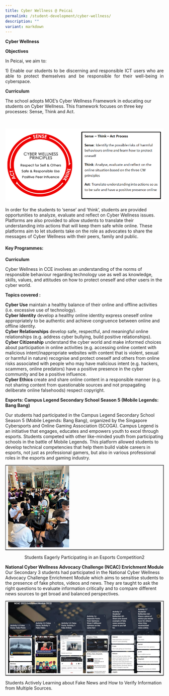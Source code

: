 ```yaml
---
title: Cyber Wellness @ Peicai
permalink: /student-development/cyber-wellness/
description: ""
variant: markdown
---
```

<p><b>Cyber Wellness </b></p>
<p><b>Objectives</b></p>
In Peicai, we aim to:
<p></p><p align="justify">1)	Enable our students to be discerning and responsible ICT users who are able to protect themselves and be responsible for their well-being in cyberspace.</p>
<p><b>Curriculum</b></p>
<p>The school adopts MOE’s Cyber Wellness Framework in educating our students on Cyber Wellness. This framework focuses on three key processes: Sense, Think and Act.</p><br>
<p><img src="/images/CyberWellness.png"></p>
<p>In order for the students to ‘sense’ and ‘think’, students are provided opportunities to analyze, evaluate and reflect on Cyber Wellness issues. Platforms are also provided to allow students to translate their understanding into actions that will keep them safe while online. These platforms aim to let students take on the role as advocates to share the messages of Cyber Wellness with their peers, family and public.</p>
<p><b></b></p><h4><b>Key Programmes:</b></h4><p></p>
<p><b>Curriculum</b></p>
<p>Cyber Wellness in CCE involves an understanding of the norms of responsible behaviour regarding technology use as well as knowledge, skills, values, and attitudes on how to protect oneself and other users in the cyber world.</p>
<p><b>Topics covered : </b></p>
<p><b>Cyber Use</b> maintain a healthy balance of their online and offline activities (i.e. excessive use of technology).<br>
<b>Cyber Identity</b> develop a healthy online identity express oneself online appropriately to be authentic and achieve congruence between online and offline identity.<br>
<b>Cyber Relationships</b> develop safe, respectful, and meaningful online relationships (e.g. address cyber bullying, build positive relationships).<br>
<b>Cyber Citizenship</b> understand the cyber world and make informed choices about participation in online activities (e.g. accessing online content with malicious intent/inappropriate websites with content that is violent, sexual or harmful in nature) recognise and protect oneself and others from online risks associated with people who may have malicious intent (e.g. hackers, scammers, online predators) have a positive presence in the cyber community and be a positive influence.<br>
<b>Cyber Ethics </b> create and share online content in a responsible manner (e.g. not sharing content from questionable sources and not propagating deliberate online falsehoods) respect copyright.<br></p>
<p><b>Esports: Campus Legend Secondary School Season 5 (Mobile Legends: Bang Bang)</b></p>
<p>Our students had participated in the Campus Legend Secondary School Season 5 (Mobile Legends: Bang Bang), organized by the Singapore Cybersports and Online Gaming Association (SCOGA). Campus Legend is an initiative that engages, educates and empowers youth to excel through esports. Students competed with other like-minded youth from participating schools in the battle of Mobile Legends. This platform allowed students to develop technical competencies that help them build viable careers in esports, not just as professional gamers, but also in various professional roles in the esports and gaming industry.</p>
<table style="border-collapse: collapse; width: 100%;" border="1">
<tbody>
<tr>
<td style="width: 33.3333%;"><img style="width: 40%;" src="/images/esports.jpg"></td>
</tr>
</tbody>
</table>
<p style="text-align: center;">Students Eagerly Participating in an Esports Competition2 </p>
<p><b>National Cyber Wellness Advocacy Challenge (NCAC) Enrichment Module</b><br>
Our Secondary 3 students had participated in the National Cyber Wellness Advocacy Challenge Enrichment Module which aims to sensitise students to the presence of fake photos, videos and news. They are taught to ask the right questions to evaluate information critically and to compare different news sources to get broad and balanced perspectives.</p>
<table style="border-collapse: collapse; width: 100%;" border="1">
<tbody>
<tr>
<td style="width: 60%;"><img style="width: 100%;" src="/images/ncac.jpg"></td>
</tr>
</tbody>
</table>
Students Actively Learning about Fake News and How to Verify Information from Multiple Sources.